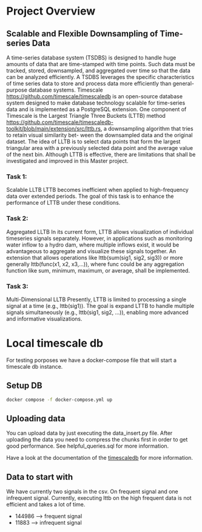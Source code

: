 # Project Overview

## Scalable and Flexible Downsampling of Time-series Data
A time-series database system (TSDBS) is designed to handle huge amounts of data that are time-stamped with time points. 
Such data must be tracked, stored, downsampled, and aggregated over time so that the data can be analyzed efficiently. 
A TSDBS leverages the specific characteristics of time series data to store and process data more efficiently than 
general-purpose database systems.
Timescale https://github.com/timescale/timescaledb is an open-source database system designed to make database 
technology scalable for time-series data and is implemented as a PostgreSQL extension. One component of Timescale is 
the Largest Triangle Three Buckets (LTTB) method 
https://github.com/timescale/timescaledb-toolkit/blob/main/extension/src/lttb.rs, a downsampling algorithm that tries to
retain visual similarity bet- ween the downsampled data and the original dataset. The idea of LLTB is to select data
points that form the largest triangular area with a previously selected data point and the average value 
of the next bin. Although LTTB is effective, there are limitations that shall be investigated and improved in
this Master project.

### Task 1: 
Scalable LLTB LTTB becomes inefficient when applied to high-frequency data over extended periods.
The goal of this task is to enhance the performance of LTTB under these conditions.

### Task 2: 
Aggregated LLTB In its current form, LTTB allows visualization of individual timeseries signals separately.
However, in applications such as monitoring water inflow to a hydro dam, where multiple inflows exist, 
it would be advantageous to aggregate and visualize these signals together. An extension that allows operations like 
lttb(sum(sig1, sig2, sig3)) or more generally lttb(func(x1, x2, x3,...)), where func could be any aggregation function
like sum, minimum, maximum, or average, shall be implemented.


### Task 3: 
Multi-Dimensional LLTB Presently, LTTB is limited to processing a single signal at a time (e.g., lttb(sig1)). 
The goal is expand LTTB to handle multiple signals simultaneously (e.g., lttb(sig1, sig2, ...)), 
enabling more advanced and informative visualizations.


# Local timescale db
For testing porposes we have a docker-compose file that will start a timescale db instance.

## Setup DB 

```bash
docker compose -f docker-compose.yml up
```

## Uploading data

You can upload data by just executing the data_insert.py file. After uploading the data you need to compress the chunks
first in order to get good performance. See helpful_queries.sql for more information.

Have a look at the documentation of the [timescaledb](https://docs.timescale.com/timescaledb/latest/overview) for more information.


## Data to start with 

We have currently two signals in the csv. On frequent signal and one infrequent signal. Currently, executing lttb on the 
high frequent data is not efficient and takes a lot of time. 

- 144986 --> frequent signal
- 11883 --> infrequent signal


